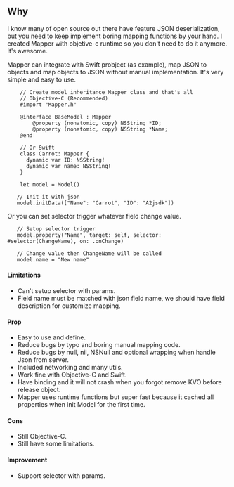 
## Why
I know many of open source out there have feature JSON deserialization, but you need to keep implement boring mapping functions by your hand. I created Mapper with objetive-c runtime so you don't need to do it anymore. It's awesome.

Mapper can integrate with Swift probject (as example), map JSON to objects and map objects to JSON without manual implementation. It's very simple and easy to use.

```
    // Create model inheritance Mapper class and that's all
    // Objective-C (Recommended)
    #import "Mapper.h"

    @interface BaseModel : Mapper
        @property (nonatomic, copy) NSString *ID;
        @property (nonatomic, copy) NSString *Name;
    @end

    // Or Swift
    class Carrot: Mapper {  
      dynamic var ID: NSString!
      dynamic var name: NSString!
    }

    let model = Model()
   
   // Init it with json
   model.initData(["Name": "Carrot", "ID": "A2jsdk"]) 
```

Or you can set selector trigger whatever field change value.

```
   // Setup selector trigger
   model.property("Name", target: self, selector: #selector(ChangeName), on: .onChange)

   // Change value then ChangeName will be called
   model.name = "New name"
```

#### Limitations

- Can't setup selector with params.
- Field name must be matched with json field name, we should have field description for customize mapping.

#### Prop

- Easy to use and define.
- Reduce bugs by typo and boring manual mapping code.
- Reduce bugs by null, nil, NSNull and optional wrapping when handle Json from server.
- Included networking and many utils.
- Work fine with Objective-C and Swift.
- Have binding and it will not crash when you forgot remove KVO before release object.
- Mapper uses runtime functions but super fast because it cached all properties when init Model for the first time.

#### Cons

- Still Objective-C.
- Still have some limitations.

#### Improvement

- Support selector with params.
